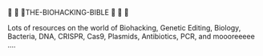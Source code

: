  :pill: :pill: :pill:THE-BIOHACKING-BIBLE :pill: :pill: :pill:
 
Lots of resources on the world of Biohacking, Genetic Editing, Biology, Bacteria, DNA, CRISPR, Cas9, Plasmids, Antibiotics, PCR, and moooreeeee ....
